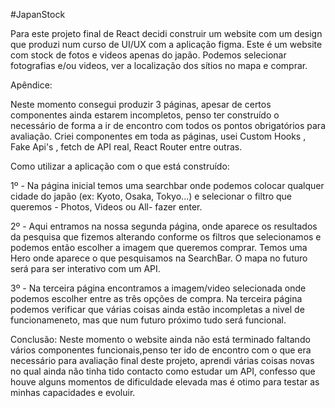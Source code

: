 #JapanStock

Para este projeto final de React decidi construir um website com um design que produzi num curso de UI/UX com a aplicação figma. Este é um website com stock de fotos e videos apenas do japão. Podemos selecionar fotografias e/ou videos, ver a localização dos sítios no mapa e comprar.

Apêndice:

Neste momento consegui produzir 3 páginas, apesar de certos componentes ainda estarem incompletos, penso ter construído o necessário de forma a ir de encontro com todos os pontos obrigatórios para avaliação. Criei componentes em toda as páginas, usei Custom Hooks , Fake Api's , fetch de API real, React Router entre outras.

Como utilizar a aplicação com o que está construído:

1º - Na página inicial temos uma searchbar onde podemos colocar qualquer cidade do japão (ex: Kyoto, Osaka, Tokyo...) e selecionar o filtro que queremos - Photos, Videos ou All- fazer enter.

2º - Aqui entramos na nossa segunda página, onde aparece os resultados da pesquisa que fizemos alterando conforme os filtros que selecionamos e podemos então escolher a imagem que queremos comprar. Temos uma Hero onde aparece o que pesquisamos na SearchBar. O mapa no futuro será para ser interativo com um API.

3º - Na terceira página encontramos a imagem/video selecionada onde podemos escolher entre as três opções de compra.
Na terceira página podemos verificar que várias coisas ainda estão incompletas a nivel de funcionameneto, mas que num futuro próximo tudo será funcional.

Conclusão: Neste momento o website ainda não está terminado faltando vários componentes funcionais,penso ter ido de encontro com o que era necessário para avaliação final deste projeto, aprendi várias coisas novas no qual ainda não tinha tido contacto como estudar um API, confesso que houve alguns momentos de dificuldade elevada mas é otimo para testar as minhas capacidades e evoluir.

